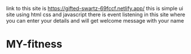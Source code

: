 link to this site is
https://gifted-swartz-69fccf.netlify.app/
this is simple ui site
using html css and javascript 
there is event listening in this site
where you can enter your details and will get welcome message with your name
# MY-fitness
